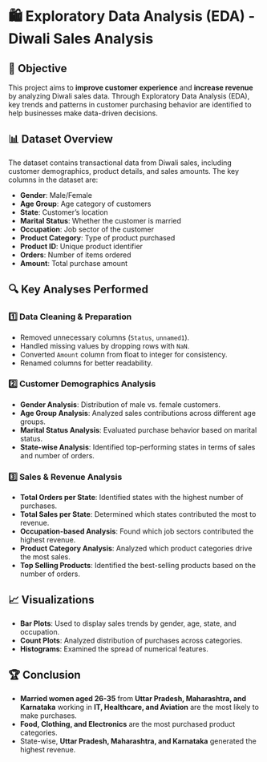 # 🛍️ Exploratory Data Analysis (EDA) - Diwali Sales Analysis

## 📌 Objective
This project aims to **improve customer experience** and **increase revenue** by analyzing Diwali sales data. Through Exploratory Data Analysis (EDA), key trends and patterns in customer purchasing behavior are identified to help businesses make data-driven decisions.

## 📊 Dataset Overview
The dataset contains transactional data from Diwali sales, including customer demographics, product details, and sales amounts. The key columns in the dataset are:

- **Gender**: Male/Female
- **Age Group**: Age category of customers
- **State**: Customer’s location
- **Marital Status**: Whether the customer is married
- **Occupation**: Job sector of the customer
- **Product Category**: Type of product purchased
- **Product ID**: Unique product identifier
- **Orders**: Number of items ordered
- **Amount**: Total purchase amount

## 🔍 Key Analyses Performed

### 1️⃣ **Data Cleaning & Preparation**
- Removed unnecessary columns (`Status`, `unnamed1`).
- Handled missing values by dropping rows with `NaN`.
- Converted `Amount` column from float to integer for consistency.
- Renamed columns for better readability.

### 2️⃣ **Customer Demographics Analysis**
- **Gender Analysis**: Distribution of male vs. female customers.
- **Age Group Analysis**: Analyzed sales contributions across different age groups.
- **Marital Status Analysis**: Evaluated purchase behavior based on marital status.
- **State-wise Analysis**: Identified top-performing states in terms of sales and number of orders.

### 3️⃣ **Sales & Revenue Analysis**
- **Total Orders per State**: Identified states with the highest number of purchases.
- **Total Sales per State**: Determined which states contributed the most to revenue.
- **Occupation-based Analysis**: Found which job sectors contributed the highest revenue.
- **Product Category Analysis**: Analyzed which product categories drive the most sales.
- **Top Selling Products**: Identified the best-selling products based on the number of orders.

## 📈 Visualizations
- **Bar Plots**: Used to display sales trends by gender, age, state, and occupation.
- **Count Plots**: Analyzed distribution of purchases across categories.
- **Histograms**: Examined the spread of numerical features.

## 🏆 Conclusion
- **Married women aged 26-35** from **Uttar Pradesh, Maharashtra, and Karnataka** working in **IT, Healthcare, and Aviation** are the most likely to make purchases.
- **Food, Clothing, and Electronics** are the most purchased product categories.
- State-wise, **Uttar Pradesh, Maharashtra, and Karnataka** generated the highest revenue.

